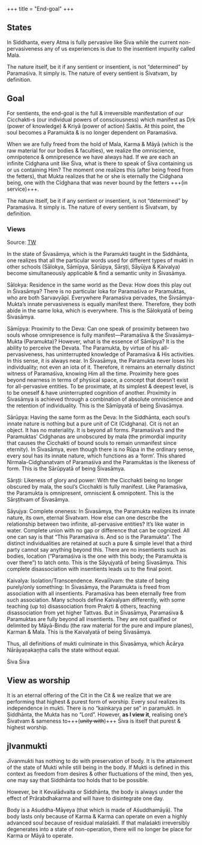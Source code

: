 +++
title = "End-goal"
+++

## States
In Siddhanta, every Atma is fully pervasive like Śiva while the current non-pervasiveness any of us experiences is due to the insentient impurity called Mala.

The nature itself, be it if any sentient or insentient, is not “determined” by Paramaśiva. It simply is. The nature of every sentient is Śivatvam, by definition.

## Goal
For sentients, the end-goal is the full & irreversible manifestation of our Cicchakti-s (our individual powers of consciousness) which manifest as Dṛk (power of knowledge) & Kriyā (power of action) Śaktis. At this point, the soul becomes a Paramukta & is no longer dependent on Paramaśiva.

When we are fully freed from the hold of Mala, Karma & Māyā (which is the raw material for our bodies & faculties), we realize the omniscience, omnipotence & omnipresence we have always had. If we are each an infinite Cidghana unit like Śiva, what is there to speak of Śiva containing us or us containing Him? The moment one realizes this (after being freed from the fetters), that Mukta realizes that he or she is eternally the Cidghana being, one with the Cidghana that was never bound by the fetters +++(in service)+++.  

The nature itself, be it if any sentient or insentient, is not “determined” by Paramaśiva. It simply is. The nature of every sentient is Śivatvam, by definition. 

### Views
Source: [TW](https://x.com/GhorAngirasa/status/1927779066112860533)

In the state of Śivasāmya, which is the Paramukti taught in the Siddhānta, one realizes that all the particular words used for different types of mukti in other schools (Sālokya, Sāmīpya, Sārūpya, Sārșți, Sāyūjya & Kaivalya) become simultaneously applicable & find a semantic unity in Śivasāmya. 

Sālokya: Residence in the same world as the Deva: How does this play out in Śivasāmya? There is no particular loka for Paramaśiva or Paramuktas, who are both Sarvavyāpī. Everywhere Paramaśiva pervades, the Śivsāmya-Mukta’s innate pervasiveness is equally manifest there. Therefore, they both abide in the same loka, which is everywhere. This is the Sālokyatā of being Śivasāmya.

Sāmīpya: Proximity to the Deva: Can one speak of proximity between two souls whose omnipresence is fully manifest—Paramaśiva & the Śivasāmya-Mukta (Paramukta)? However, what is the essence of Sāmīpya? It is the ability to perceive the Devata. The Paramukta, by virtue of his all-pervasiveness, has uninterrupted knowledge of Paramaśiva & His activities. In this sense, it is always near. In Śivasāmya, the Paramukta never loses his individuality; not even an iota of it. Therefore, it remains an eternally distinct witness of Paramaśiva, knowing Him all the time. Proximity here goes beyond nearness in terms of physical space, a concept that doesn’t exist for all-pervasive entities. To be proximate, at its simplest & deepest level, is to be oneself & have uninterrupted cognition of another. Proximity in Śivasāmya is achieved through a combination of absolute omniscience and the retention of individuality. This is the Sāmīpyatā of being Śivasāmya.

Sārūpya: Having the same form as the Deva: In the Siddhānta, each soul’s innate nature is nothing but a pure unit of Cit (Cidghana). Cit is not an object. It has no materiality. It is beyond all forms. Paramaśiva’s and the Paramuktas’ Cidghanas are unobscured by mala (the primordial impurity that causes the Cicchakti of bound souls to remain unmanifest since eternity). In Śivasāmya, even though there is no Rūpa in the ordinary sense, every soul has its innate nature, which functions as a ‘form’. This shared Nirmala-Cidghanatvam of Paramaśiva and the Paramuktas is the likeness of form. This is the Sārūpyatā of being Śivasāmya. 

Sārșți: Likeness of glory and power: With the Cicchakti being no longer obscured by mala, the soul’s Cicchakti is fully manifest. Like Paramaśiva, the Paramukta is omnipresent, omniscient & omnipotent. This is the Sārșțitvam of Śivasāmya. 

Sāyujya: Complete oneness: In Śivasāmya, the Paramukta realizes its innate nature, its own, eternal Śivatvam. How else can one describe the relationship between two infinite, all-pervasive entities? It’s like water in water. Complete union with no gap or difference that can be cognized. All one can say is that “This Paramaśiva is. And so is the Paramukta”. The distinct individualities are retained at such a pure & simple level that a third party cannot say anything beyond this. There are no insentients such as bodies, location (“Paramaśiva is the one with this body; the Paramukta is over there”) to latch onto. This is the Sāyujyatā of being Śivasāmya. This complete disassociation with insentients leads us to the final point.

Kaivalya: Isolation/Transcendence. Kevalītvam: the state of being purely/only something: In Śivasāmya, the Paramukta is freed from association with all insentients. Paramaśiva has been eternally free from such association. Many schools define Kaivalyam differently, with some teaching (up to) disassociation from Prakṛti & others,
 teaching disassociation from yet higher Tattvas. But in Śivasāmya, Paramaśiva & Paramuktas are fully beyond all insentients. They are not qualified or delimited by Māyā-Bindu (the raw material for the pure and impure planes), Karman & Mala. This is the Kaivalyatā of being Śivasāmya. 

Thus, all definitions of mukti culminate in this Śivasāmya, which Ācārya Nārāyaņakaņțha calls the state without equal.

Śiva Śiva

## View as worship
It is an eternal offering of the Cit in the Cit & we realize that we are performing that highest & purest form of worship. Every soul realizes its independence in mukti. There is no “kainkarya per se” in paramukti. In Siddhānta, the Mukta has no “Lord”. However, **as I view it**, realising one’s Śivatvam & sameness to+++(~~unity with~~)+++ Śiva is itself that purest & highest worship.


## jIvanmukti
Jīvanmukti has nothing to do with preservation of body. It is the attainment of the state of Mukti while still being in the body. If Mukti is defined in this context as freedom from desires & other fluctuations of the mind, then yes, one may say that Siddhānta too holds that to be possible. 

However, be it Kevalādvaita or Siddhānta, the body is always under the effect of Prārabdhakarma and will have to disintegrate one day. 

Body is a Aśuddha-Māyeya (that which is made of Aśuddhamāyā). The body lasts only because of Karma & Karma can operate on even a highly advanced soul because of residual malaśakti. If that malaśakti irreversibly degenerates into a state of non-operation, there will no longer be place for Karma or Māyā to operate.


